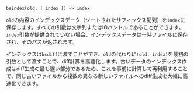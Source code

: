 ```
bsindex(old, [ index ]) -> index
```

`old`の内容のインデックスデータ（ソートされたサフィックス配列）を`index`に保存します。すべての引数は文字列またはIOハンドルであることができます。`index`引数が提供されていない場合、インデックスデータは一時ファイルに保存され、そのパスが返されます。

インデックスは`bsdiff`に渡すことができ、`old`の代わりに`(old, index)`を最初の引数として渡すことで、diff計算を高速化します。古いデータのインデックス作成はdiff生成の最も遅い部分であるため、これを事前に計算して再利用することで、同じ古いファイルから複数の異なる新しいファイルへのdiff生成を大幅に高速化できます。
